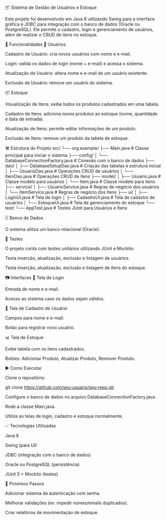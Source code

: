 📦 Sistema de Gestão de Usuários e Estoque

Este projeto foi desenvolvido em Java 8 utilizando Swing para a interface gráfica e JDBC para integração com o banco de dados (Oracle ou PostgreSQL).
Ele permite o cadastro, login e gerenciamento de usuários, além de realizar o CRUD de itens no estoque.

🚀 Funcionalidades
👤 Usuários

Cadastro de Usuário: cria novos usuários com nome e e-mail.

Login: valida os dados de login (nome + e-mail) e acessa o sistema.

Atualização de Usuário: altera nome e e-mail de um usuário existente.

Exclusão de Usuário: remove um usuário do sistema.

📦 Estoque

Visualização de Itens: exibe todos os produtos cadastrados em uma tabela.

Cadastro de Itens: adiciona novos produtos ao estoque (nome, quantidade e data de entrada).

Atualização de Itens: permite editar informações de um produto.

Exclusão de Itens: remove um produto da tabela de estoque.

🛠 Estrutura do Projeto
src/
 └── org.example/
     ├── Main.java                 # Classe principal para iniciar o sistema
     ├── config/
     │    └── DatabaseConnectionFactory.java  # Conexão com o banco de dados
     ├── dao/
     │    ├── DatabaseSetupDao.java # Criação das tabelas e estrutura inicial
     │    ├── UsuarioDao.java       # Operações CRUD de usuários
     │    └── ItemDao.java          # Operações CRUD de itens
     ├── model/
     │    ├── Usuario.java          # Classe modelo para usuários
     │    └── Item.java             # Classe modelo para itens
     ├── service/
     │    ├── UsuarioService.java   # Regras de negócio dos usuários
     │    └── ItemService.java      # Regras de negócio dos itens
     ├── ui/
     │    ├── LoginUI.java          # Tela de login
     │    ├── CadastroUI.java       # Tela de cadastro de usuários
     │    └── EstoqueUI.java        # Tela de gerenciamento do estoque
     └── test/
          └── AppTest.java          # Testes JUnit para Usuários e Itens

🗄 Banco de Dados

O sistema utiliza um banco relacional (Oracle).

🧪 Testes

O projeto conta com testes unitários utilizando JUnit e Mockito:

Testa inserção, atualização, exclusão e listagem de usuários.

Testa inserção, atualização, exclusão e listagem de itens do estoque.

📷 Interfaces
🔑 Tela de Login

Entrada de nome e e-mail.

Acesso ao sistema caso os dados sejam válidos.

📝 Tela de Cadastro de Usuário

Campos para nome e e-mail.

Botão para registrar novo usuário.

📊 Tela de Estoque

Exibe tabela com os itens cadastrados.

Botões: Adicionar Produto, Atualizar Produto, Remover Produto.

▶️ Como Executar

Clone o repositório:

git clone https://github.com/seu-usuario/seu-repo.git


Configure o banco de dados no arquivo DatabaseConnectionFactory.java.

Rode a classe Main.java.

Utilize as telas de login, cadastro e estoque normalmente.

✅ Tecnologias Utilizadas

Java 8

Swing (para UI)

JDBC (integração com o banco de dados)

Oracle ou PostgreSQL (persistência)

JUnit 5 + Mockito (testes)

📌 Próximos Passos

Adicionar sistema de autenticação com senha.

Melhorar validações (ex: impedir nomes/emails duplicados).

Criar relatórios de movimentação de estoque.
